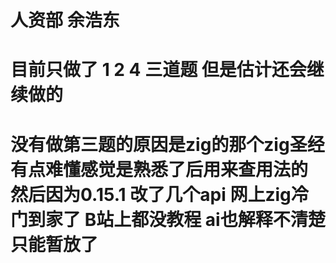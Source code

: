 # 人资部 余浩东
# 目前只做了 1 2 4 三道题 但是估计还会继续做的 
# 没有做第三题的原因是zig的那个zig圣经有点难懂感觉是熟悉了后用来查用法的  然后因为0.15.1 改了几个api 网上zig冷门到家了 B站上都没教程 ai也解释不清楚 只能暂放了
